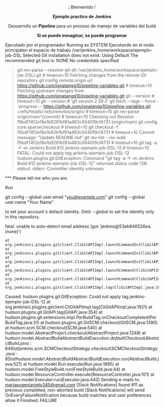 <p align="center">¡ Bienvenido !</p>
<p align="center"><b>Ejemplo practico de Jenkins</b></p>
<p align="center"><a>Dessarrollo un <b>Pipeline</b> para un proceso de manejo de variables del build</b></a></p>
<p align="center"><b>Si se puede inmaginar, se puede programar</b></p>

Ejecutado por el programador
Running as SYSTEM
Ejecutando en el nodo principalen el espacio de trabajo /var/jenkins_home/workspace/ejemplo-job-DSL
Selected Git installation does not exist. Using Default
The recommended git tool is: NONE
No credentials specified
 > git rev-parse --resolve-git-dir /var/jenkins_home/workspace/ejemplo-job-DSL/.git # timeout=10
Fetching changes from the remote Git repository
 > git config remote.origin.url https://github.com/jonatangg10/pipeline-variables.git # timeout=10
Fetching upstream changes from https://github.com/jonatangg10/pipeline-variables.git
 > git --version # timeout=10
 > git --version # 'git version 2.39.2'
 > git fetch --tags --force --progress -- https://github.com/jonatangg10/pipeline-variables.git +refs/heads/*:refs/remotes/origin/* # timeout=10
 > git rev-parse origin/main^{commit} # timeout=10
Checking out Revision f5bdf74f2e18e1b9261bf81a483c0040f9cf4731 (origin/main)
 > git config core.sparsecheckout # timeout=10
 > git checkout -f f5bdf74f2e18e1b9261bf81a483c0040f9cf4731 # timeout=10
Commit message: "Update README.md"
 > git rev-list --no-walk f5bdf74f2e18e1b9261bf81a483c0040f9cf4731 # timeout=10
 > git tag -a -f -m Jenkins Build #12 jenkins-ejemplo-job-DSL-12 # timeout=10
FATAL: Could not apply tag jenkins-ejemplo-job-DSL-12
hudson.plugins.git.GitException: Command "git tag -a -f -m Jenkins Build #12 jenkins-ejemplo-job-DSL-12" returned status code 128:
stdout: 
stderr: Committer identity unknown

*** Please tell me who you are.

Run

  git config --global user.email "you@example.com"
  git config --global user.name "Your Name"

to set your account's default identity.
Omit --global to set the identity only in this repository.

fatal: unable to auto-detect email address (got 'jenkins@53eb846526ea.(none)')

	at org.jenkinsci.plugins.gitclient.CliGitAPIImpl.launchCommandIn(CliGitAPIImpl.java:2842)
	at org.jenkinsci.plugins.gitclient.CliGitAPIImpl.launchCommandIn(CliGitAPIImpl.java:2762)
	at org.jenkinsci.plugins.gitclient.CliGitAPIImpl.launchCommandIn(CliGitAPIImpl.java:2757)
	at org.jenkinsci.plugins.gitclient.CliGitAPIImpl.launchCommand(CliGitAPIImpl.java:2051)
	at org.jenkinsci.plugins.gitclient.CliGitAPIImpl.launchCommand(CliGitAPIImpl.java:2063)
	at org.jenkinsci.plugins.gitclient.CliGitAPIImpl.tag(CliGitAPIImpl.java:1919)
Caused: hudson.plugins.git.GitException: Could not apply tag jenkins-ejemplo-job-DSL-12
	at org.jenkinsci.plugins.gitclient.CliGitAPIImpl.tag(CliGitAPIImpl.java:1921)
	at hudson.plugins.git.GitAPI.tag(GitAPI.java:354)
	at hudson.plugins.git.extensions.impl.PerBuildTag.onCheckoutCompleted(PerBuildTag.java:31)
	at hudson.plugins.git.GitSCM.checkout(GitSCM.java:1390)
	at hudson.scm.SCM.checkout(SCM.java:540)
	at hudson.model.AbstractProject.checkout(AbstractProject.java:1248)
	at hudson.model.AbstractBuild$AbstractBuildExecution.defaultCheckout(AbstractBuild.java:649)
	at jenkins.scm.SCMCheckoutStrategy.checkout(SCMCheckoutStrategy.java:85)
	at hudson.model.AbstractBuild$AbstractBuildExecution.run(AbstractBuild.java:521)
	at hudson.model.Run.execute(Run.java:1895)
	at hudson.model.FreeStyleBuild.run(FreeStyleBuild.java:44)
	at hudson.model.ResourceController.execute(ResourceController.java:101)
	at hudson.model.Executor.run(Executor.java:442)
Sending e-mails to: mariaeugenianieto345@gmail.com
[Slack Notifications] found #11 as previous completed, non-aborted build
[Slack Notifications] will send OnEveryFailureNotification because build matches and user preferences allow it
Finished: FAILURE
